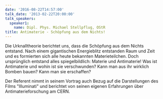 ```yaml
---
date: '2016-08-22T14:57:00'
talk_date: '2013-02-22T20:00:00'
talk_speakers:
  speaker1:
    name: Dipl. Phys. Michael Stellpflug, OStR
title: Antimaterie - Schöpfung aus dem Nichts!
---
```


Die Urknalltheorie berichtet uns, dass die Schöpfung aus dem Nichts entstand. Nach einem gigantischen Energieblitz entstanden Raum und Zeit und es formierten sich alle heute bekannten Materieteilchen. Doch ursprünglich entstand alles spiegelbildlich: Materie und Antimaterie! Was ist Antimaterie und wohin ist sie verschwunden? Kann man aus ihr wirklich Bomben bauen? Kann man sie erschaffen?

Der Referent nimmt in seinem Vortrag auch Bezug auf die Darstellungen des Films "Illuminati" und berichtet von seinen eigenen Erfahrungen über Antimaterieforschung am CERN.